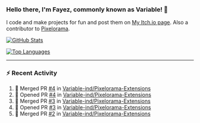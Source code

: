 ### Hello there, I'm Fayez, commonly known as Variable! 👋
I code and make projects for fun and post them on [My Itch.io page](https://variable-industries.itch.io/). Also a contributor to [Pixelorama](https://github.com/Orama-Interactive/Pixelorama).

[![GitHub Stats](https://github-readme-stats.vercel.app/api/?username=Variable-ind&show_icons=true&theme=merko)](https://github.com/anuraghazra/github-readme-stats)

[![Top Languages](https://github-readme-stats.vercel.app/api/top-langs/?username=Variable-ind&layout=compact&theme=merko)](https://github.com/anuraghazra/github-readme-stats)

---

### :zap: Recent Activity

<!--START_SECTION:activity-->
1. 🎉 Merged PR [#4](https://github.com/Variable-ind/Pixelorama-Extensions/pull/4) in [Variable-ind/Pixelorama-Extensions](https://github.com/Variable-ind/Pixelorama-Extensions)
2. 💪 Opened PR [#4](https://github.com/Variable-ind/Pixelorama-Extensions/pull/4) in [Variable-ind/Pixelorama-Extensions](https://github.com/Variable-ind/Pixelorama-Extensions)
3. 🎉 Merged PR [#3](https://github.com/Variable-ind/Pixelorama-Extensions/pull/3) in [Variable-ind/Pixelorama-Extensions](https://github.com/Variable-ind/Pixelorama-Extensions)
4. 💪 Opened PR [#3](https://github.com/Variable-ind/Pixelorama-Extensions/pull/3) in [Variable-ind/Pixelorama-Extensions](https://github.com/Variable-ind/Pixelorama-Extensions)
5. 🎉 Merged PR [#2](https://github.com/Variable-ind/Pixelorama-Extensions/pull/2) in [Variable-ind/Pixelorama-Extensions](https://github.com/Variable-ind/Pixelorama-Extensions)
<!--END_SECTION:activity-->

<!--
**Variable-ind/Variable-ind** is a ✨ _special_ ✨ repository because its `README.md` (this file) appears on your GitHub profile.

Here are some ideas to get you started:
- 🌱 I’m currently studying at ...
- 🔭 I’m currently working on ...
- 👯 I’m looking to collaborate on ...
- 🤔 I’m looking for help with ...
- 💬 Ask me about ...
- 📫 How to reach me: ...
- ⚡ Fun fact: ...
-->
